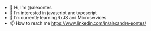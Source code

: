 - 👋 Hi, I’m @alepontes
- 👀 I’m interested in javascript and typescript
- 🌱 I’m currently learning RxJS and Microservices
- 📫 How to reach me https://www.linkedin.com/in/alexandre-pontes/

<!---
alepontes/alepontes is a ✨ special ✨ repository because its `README.md` (this file) appears on your GitHub profile.
You can click the Preview link to take a look at your changes.
--->
